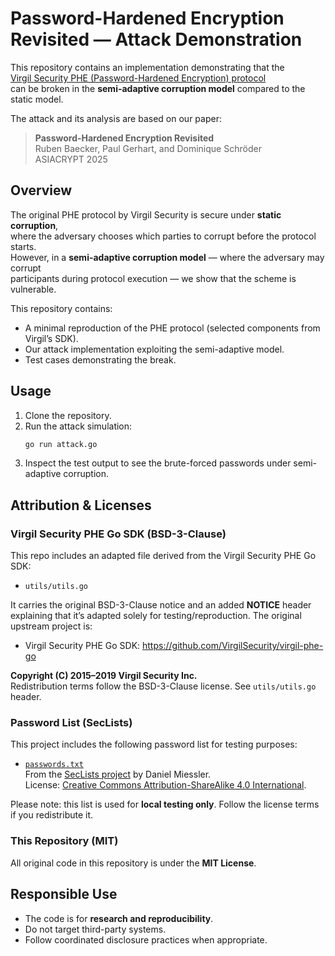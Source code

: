 # Password-Hardened Encryption Revisited — Attack Demonstration

This repository contains an implementation demonstrating that the  
[Virgil Security PHE (Password-Hardened Encryption) protocol](https://github.com/VirgilSecurity/virgil-phe-go)  
can be broken in the **semi-adaptive corruption model** compared to the static model.

The attack and its analysis are based on our paper:

> **Password-Hardened Encryption Revisited**  
> Ruben Baecker, Paul Gerhart, and Dominique Schröder  
> ASIACRYPT 2025

## Overview

The original PHE protocol by Virgil Security is secure under **static corruption**,  
where the adversary chooses which parties to corrupt before the protocol starts.  
However, in a **semi-adaptive corruption model** — where the adversary may corrupt  
participants during protocol execution — we show that the scheme is vulnerable.

This repository contains:
- A minimal reproduction of the PHE protocol (selected components from Virgil’s SDK).
- Our attack implementation exploiting the semi-adaptive model.
- Test cases demonstrating the break.


## Usage

1. Clone the repository.
2. Run the attack simulation:
   ```bash
   go run attack.go
3.	Inspect the test output to see the brute-forced passwords under semi-adaptive corruption.






## Attribution & Licenses

### Virgil Security PHE Go SDK (BSD-3-Clause)

This repo includes an adapted file derived from the Virgil Security PHE Go SDK:

- `utils/utils.go`

It carries the original BSD-3-Clause notice and an added **NOTICE** header explaining that it’s adapted solely
for testing/reproduction. The original upstream project is:

- Virgil Security PHE Go SDK: https://github.com/VirgilSecurity/virgil-phe-go

**Copyright (C) 2015–2019 Virgil Security Inc.**  
Redistribution terms follow the BSD-3-Clause license. See `utils/utils.go` header.

### Password List (SecLists)

This project includes the following password list for testing purposes:

- [`passwords.txt`](https://raw.githubusercontent.com/danielmiessler/SecLists/master/Passwords/Common-Credentials/10k-most-common.txt)  
  From the [SecLists project](https://github.com/danielmiessler/SecLists) by Daniel Miessler.  
  License: [Creative Commons Attribution-ShareAlike 4.0 International](https://github.com/danielmiessler/SecLists/blob/master/LICENSE).

Please note: this list is used for **local testing only**. Follow the license terms if you redistribute it.

### This Repository (MIT)

All original code in this repository is under the **MIT License**.


## Responsible Use

- The code is for **research and reproducibility**.
- Do not target third-party systems.
- Follow coordinated disclosure practices when appropriate.
